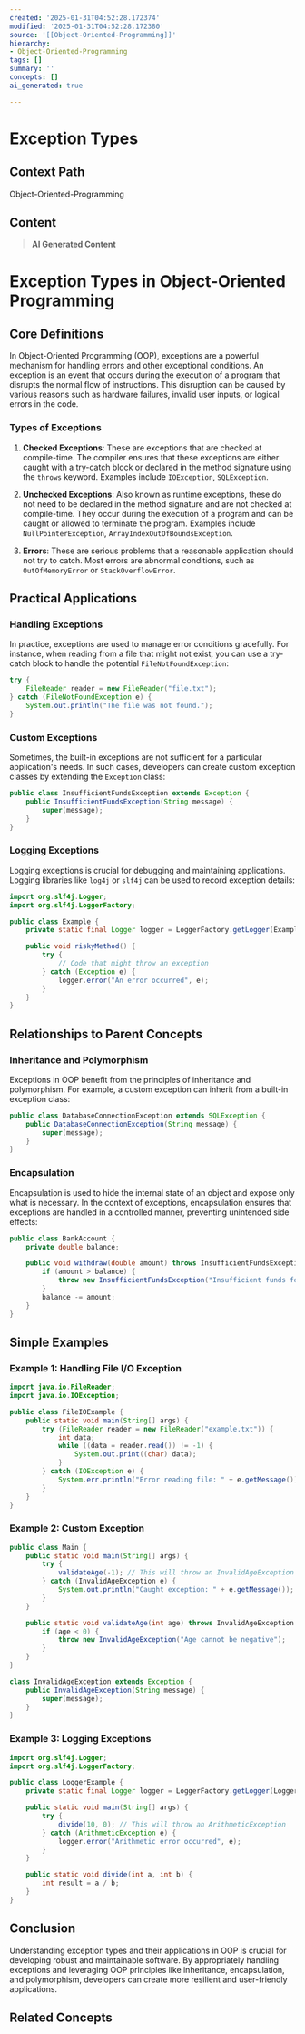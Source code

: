 ```yaml
---
created: '2025-01-31T04:52:28.172374'
modified: '2025-01-31T04:52:28.172380'
source: '[[Object-Oriented-Programming]]'
hierarchy:
- Object-Oriented-Programming
tags: []
summary: ''
concepts: []
ai_generated: true

---
```


# Exception Types

## Context Path
Object-Oriented-Programming

## Content
> **AI Generated Content**
 # Exception Types in Object-Oriented Programming

## Core Definitions

In Object-Oriented Programming (OOP), exceptions are a powerful mechanism for handling errors and other exceptional conditions. An exception is an event that occurs during the execution of a program that disrupts the normal flow of instructions. This disruption can be caused by various reasons such as hardware failures, invalid user inputs, or logical errors in the code.

### Types of Exceptions

1. **Checked Exceptions**: These are exceptions that are checked at compile-time. The compiler ensures that these exceptions are either caught with a try-catch block or declared in the method signature using the `throws` keyword. Examples include `IOException`, `SQLException`.

2. **Unchecked Exceptions**: Also known as runtime exceptions, these do not need to be declared in the method signature and are not checked at compile-time. They occur during the execution of a program and can be caught or allowed to terminate the program. Examples include `NullPointerException`, `ArrayIndexOutOfBoundsException`.

3. **Errors**: These are serious problems that a reasonable application should not try to catch. Most errors are abnormal conditions, such as `OutOfMemoryError` or `StackOverflowError`.

## Practical Applications

### Handling Exceptions

In practice, exceptions are used to manage error conditions gracefully. For instance, when reading from a file that might not exist, you can use a try-catch block to handle the potential `FileNotFoundException`:

```java
try {
    FileReader reader = new FileReader("file.txt");
} catch (FileNotFoundException e) {
    System.out.println("The file was not found.");
}
```

### Custom Exceptions

Sometimes, the built-in exceptions are not sufficient for a particular application's needs. In such cases, developers can create custom exception classes by extending the `Exception` class:

```java
public class InsufficientFundsException extends Exception {
    public InsufficientFundsException(String message) {
        super(message);
    }
}
```

### Logging Exceptions

Logging exceptions is crucial for debugging and maintaining applications. Logging libraries like `log4j` or `slf4j` can be used to record exception details:

```java
import org.slf4j.Logger;
import org.slf4j.LoggerFactory;

public class Example {
    private static final Logger logger = LoggerFactory.getLogger(Example.class);

    public void riskyMethod() {
        try {
            // Code that might throw an exception
        } catch (Exception e) {
            logger.error("An error occurred", e);
        }
    }
}
```

## Relationships to Parent Concepts

### Inheritance and Polymorphism

Exceptions in OOP benefit from the principles of inheritance and polymorphism. For example, a custom exception can inherit from a built-in exception class:

```java
public class DatabaseConnectionException extends SQLException {
    public DatabaseConnectionException(String message) {
        super(message);
    }
}
```

### Encapsulation

Encapsulation is used to hide the internal state of an object and expose only what is necessary. In the context of exceptions, encapsulation ensures that exceptions are handled in a controlled manner, preventing unintended side effects:

```java
public class BankAccount {
    private double balance;

    public void withdraw(double amount) throws InsufficientFundsException {
        if (amount > balance) {
            throw new InsufficientFundsException("Insufficient funds for withdrawal.");
        }
        balance -= amount;
    }
}
```

## Simple Examples

### Example 1: Handling File I/O Exception

```java
import java.io.FileReader;
import java.io.IOException;

public class FileIOExample {
    public static void main(String[] args) {
        try (FileReader reader = new FileReader("example.txt")) {
            int data;
            while ((data = reader.read()) != -1) {
                System.out.print((char) data);
            }
        } catch (IOException e) {
            System.err.println("Error reading file: " + e.getMessage());
        }
    }
}
```

### Example 2: Custom Exception

```java
public class Main {
    public static void main(String[] args) {
        try {
            validateAge(-1); // This will throw an InvalidAgeException
        } catch (InvalidAgeException e) {
            System.out.println("Caught exception: " + e.getMessage());
        }
    }

    public static void validateAge(int age) throws InvalidAgeException {
        if (age < 0) {
            throw new InvalidAgeException("Age cannot be negative");
        }
    }
}

class InvalidAgeException extends Exception {
    public InvalidAgeException(String message) {
        super(message);
    }
}
```

### Example 3: Logging Exceptions

```java
import org.slf4j.Logger;
import org.slf4j.LoggerFactory;

public class LoggerExample {
    private static final Logger logger = LoggerFactory.getLogger(LoggerExample.class);

    public static void main(String[] args) {
        try {
            divide(10, 0); // This will throw an ArithmeticException
        } catch (ArithmeticException e) {
            logger.error("Arithmetic error occurred", e);
        }
    }

    public static void divide(int a, int b) {
        int result = a / b;
    }
}
```

## Conclusion

Understanding exception types and their applications in OOP is crucial for developing robust and maintainable software. By appropriately handling exceptions and leveraging OOP principles like inheritance, encapsulation, and polymorphism, developers can create more resilient and user-friendly applications.

## Related Concepts

